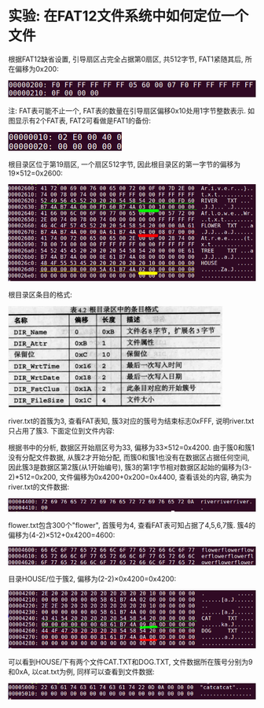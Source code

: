 # 实验: 在FAT12文件系统中如何定位一个文件

根据FAT12缺省设置, 引导扇区占完全占据第0扇区, 共512字节, FAT1紧随其后, 所在偏移为0x200:

![FAT1](screenshot/FAT1.png)

注: FAT表可能不止一个, FAT表的数量在引导扇区偏移0x10处用1字节整数表示. 如图显示有2个FAT表, FAT2可看做是FAT1的备份:

![BPB_NumFATs](screenshot/BPB_NumFATs.png)

根目录区位于第19扇区, 一个扇区512字节, 因此根目录区的第一字节的偏移为19×512=0x2600:

![根目录区](screenshot/根目录区.png)

根目录区条目的格式:

![根目录区条目格式](screenshot/根目录区条目格式.png)

river.txt的首簇为3, 查看FAT表知, 簇3对应的簇号为结束标志0xFFF, 说明river.txt只占用了簇3. 下面定位到文件内容:

根据书中的分析, 数据区开始扇区号为33, 偏移为33×512=0x4200. 由于簇0和簇1没有分配文件数据, 从簇2才开始分配, 而簇0和簇1也没有在数据区占据任何空间, 因此簇3是数据区第2簇(从1开始编号), 簇3的第1字节相对数据区起始的偏移为(3-2)*512=0x200, 文件偏移为0x4200+0x200=0x4400, 查看该处的内容, 确实为river.txt的文件数据:

![river](screenshot/river.png)

flower.txt包含300个"flower", 首簇号为4, 查看FAT表可知占据了4,5,6,7簇. 簇4的偏移为(4-2)×512+0x4200=4600:

![flower](screenshot/flower.png)

目录HOUSE/位于簇2, 偏移为(2-2)×0x4200=0x4200:

![hhouse](screenshot/house.png)

可以看到HOUSE/下有两个文件CAT.TXT和DOG.TXT, 文件数据所在簇号分别为9和0xA, 以cat.txt为例, 同样可以查看到文件数据:

![cat](screenshot/cat.png)


